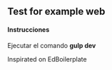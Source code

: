 ## Test for example web

####  Instrucciones


Ejecutar el comando **gulp dev**














Inspirated on EdBoilerplate

